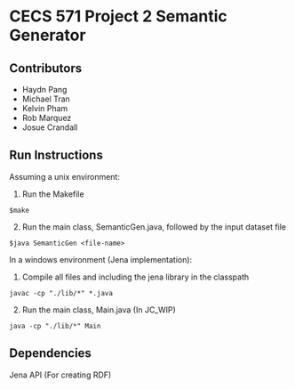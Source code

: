 # CECS 571 Project 2 Semantic Generator

## Contributors
- Haydn Pang
- Michael Tran
- Kelvin Pham
- Rob Marquez
- Josue Crandall

## Run Instructions
Assuming a unix environment:

1. Run the Makefile

```$make```

2. Run the main class, SemanticGen.java, followed by the input dataset file

```$java SemanticGen <file-name>```

In a windows environment (Jena implementation):

1. Compile all files and including the jena library in the classpath

```javac -cp "./lib/*" *.java```

2. Run the main class, Main.java (In JC_WIP)

```java -cp "./lib/*" Main```

## Dependencies
Jena API (For creating RDF)